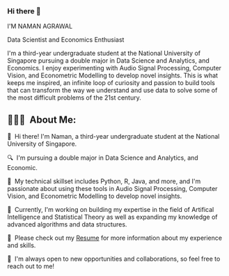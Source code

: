 ### Hi there 👋

I'M NAMAN AGRAWAL

Data Scientist and Economics Enthusiast

I'm a third-year undergraduate student at the National University of Singapore pursuing a double major in Data Science and Analytics, and Economics. I enjoy experimenting with Audio Signal Processing, Computer Vision, and Econometric Modelling to develop novel insights. This is what keeps me inspired, an infinite loop of curiosity and passion to build tools that can transform the way we understand and use data to solve some of the most difficult problems of the 21st century.

## 👨🏻‍💻 &nbsp;About Me:

<p>👋 &nbsp;Hi there! I'm Naman, a third-year undergraduate student at the National University of Singapore.</p>
<p>🔍 &nbsp;I'm pursuing a double major in Data Science and Analytics, and Economic.</p>
<p>🚀 &nbsp;My technical skillset includes Python, R, Java, and more, and I'm passionate about using these tools in Audio Signal Processing, Computer Vision, and Econometric Modelling to develop novel insights.</p>
<p>🌱 &nbsp;Currently, I'm working on building my expertise in the field of Artifical Intelligence and Statistical Theory as well as expanding my knowledge of advanced algorithms and data structures.</p>
<p>📄 &nbsp;Please check out my <a href="https://naman-agrawal.my.canva.site/_link/?link=https%3A%2F%2Fwww.canva.com%2Fdesign%2FDAF0q0mGpCc%2FYObjRHfFb0sMxjpSooHUeA%2Fedit%3Futm_content%3DDAF0q0mGpCc%26utm_campaign%3Ddesignshare%26utm_medium%3Dlink2%26utm_source%3Dsharebutton&target=FeCPRd9w6GR6i8HoOH%2B5ZCJkPbsq74czvnBAFpre3r1kRLyaDwuyKdm7qGLFZDfRRBVXYN14jdHJUKUTEZgaRPKLYLSvoSppIrQ8HkG96xAmg1E2zbODMxeb79xDNXYl45Z7028blcFF8sc9d8aPTfBk4Zx%2BU31vMkR17dY%2BHjrer0XvJLWK9NENyGrNqsr4XSv4D5RBuaAXLzv6oZTfLLXRU2H3st97fXEXX%2BLm88i7WCiEKe8qobaeb1TX8XyfNl%2BIREvgH81GD1NRJCdN4RIFN%2Bd9g9UnAN8%3D&iv=n6v3WisdqSK%2FHrGN">Resume</a> for more information about my experience and skills.</p>
<p>🤝 &nbsp;I'm always open to new opportunities and collaborations, so feel free to reach out to me!</p>

<br />

<!--
**namanlab/namanlab** is a ✨ _special_ ✨ repository because its `README.md` (this file) appears on your GitHub profile.

Here are some ideas to get you started:

- 🔭 I’m currently working on ...
- 🌱 I’m currently learning ...
- 👯 I’m looking to collaborate on ...
- 🤔 I’m looking for help with ...
- 💬 Ask me about ...
- 📫 How to reach me: ...
- 😄 Pronouns: ...
- ⚡ Fun fact: ...
-->
